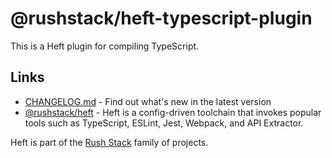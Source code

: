 # @rushstack/heft-typescript-plugin

This is a Heft plugin for compiling TypeScript.

## Links

- [CHANGELOG.md](
  https://github.com/microsoft/rushstack/blob/main/heft-plugins/heft-typescript-plugin/CHANGELOG.md) - Find
  out what's new in the latest version
- [@rushstack/heft](https://www.npmjs.com/package/@rushstack/heft) - Heft is a config-driven toolchain that invokes popular tools such as TypeScript, ESLint, Jest, Webpack, and API Extractor.

Heft is part of the [Rush Stack](https://rushstack.io/) family of projects.
